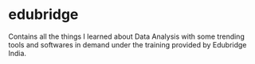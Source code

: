 # edubridge
Contains all the things I learned about Data Analysis with some trending tools and softwares in demand under the training provided by Edubridge India.

